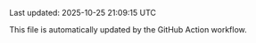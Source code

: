 Last updated: 2025-10-25 21:09:15 UTC

This file is automatically updated by the GitHub Action workflow.
